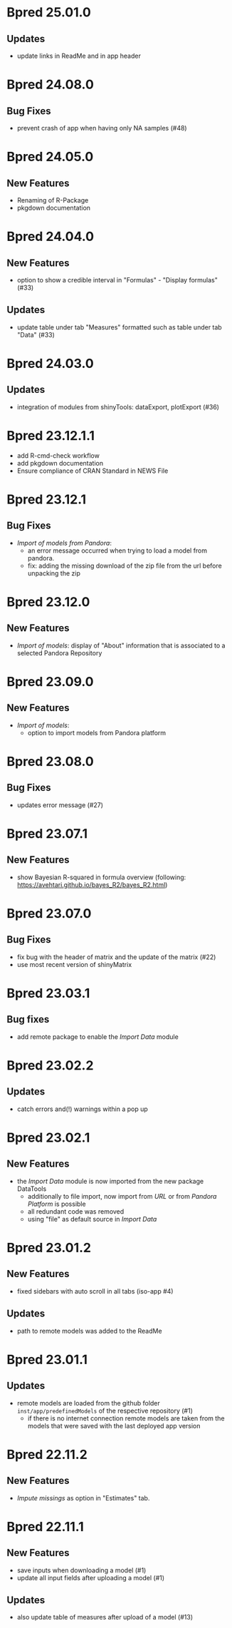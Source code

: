 # Bpred 25.01.0

## Updates
- update links in ReadMe and in app header

# Bpred 24.08.0

## Bug Fixes
- prevent crash of app when having only NA samples (#48)

# Bpred 24.05.0

## New Features
- Renaming of R-Package
- pkgdown documentation

# Bpred 24.04.0

## New Features
- option to show a credible interval in "Formulas" - "Display formulas" (#33)

## Updates
- update table under tab "Measures" formatted such as table under tab "Data" (#33)

# Bpred 24.03.0

## Updates
- integration of modules from shinyTools: dataExport, plotExport (#36)

# Bpred 23.12.1.1

- add R-cmd-check workflow
- add pkgdown documentation
- Ensure compliance of CRAN Standard in NEWS File

# Bpred 23.12.1

## Bug Fixes
- _Import of models from Pandora_: 
  - an error message occurred when trying to load a model from pandora.
  - fix: adding the missing download of the zip file from the url before unpacking the zip

# Bpred 23.12.0

## New Features
- _Import of models_: display of "About" information that is associated to a selected Pandora 
  Repository

# Bpred 23.09.0

## New Features
- _Import of models_:
  - option to import models from Pandora platform

# Bpred 23.08.0

## Bug Fixes
- updates error message (#27)

# Bpred 23.07.1

## New Features
- show Bayesian R-squared in formula overview (following: https://avehtari.github.io/bayes_R2/bayes_R2.html)

# Bpred 23.07.0

## Bug Fixes
- fix bug with the header of matrix and the update of the matrix (#22)
- use most recent version of shinyMatrix

# Bpred 23.03.1

## Bug fixes
- add remote package to enable the _Import Data_ module

# Bpred 23.02.2

## Updates
- catch errors and(!) warnings within a pop up

# Bpred 23.02.1

## New Features
- the _Import Data_ module is now imported from the new package DataTools 
  - additionally to file import, now import from _URL_ or from _Pandora Platform_ is possible
  - all redundant code was removed
  - using "file" as default source in _Import Data_

# Bpred 23.01.2

## New Features
- fixed sidebars with auto scroll in all tabs (iso-app #4)

## Updates
- path to remote models was added to the ReadMe 

# Bpred 23.01.1

## Updates
- remote models are loaded from the github folder `inst/app/predefinedModels` of the respective 
repository (#1)
  - if there is no internet connection remote models are taken from the models that were saved with
  the last deployed app version

# Bpred 22.11.2

## New Features
- _Impute missings_ as option in "Estimates" tab.

# Bpred 22.11.1

## New Features
- save inputs when downloading a model (#1)
- update all input fields after uploading a model (#1)

## Updates
- also update table of measures after upload of a model (#13)
